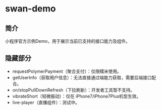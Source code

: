 # swan-demo

## 简介

小程序官方示例Demo，用于展示当前已支持的接口能力及组件。

## 隐藏部分

- requestPolymerPayment（聚合支付）：仅限糯米使用。
- getUserInfo（获取用户信息）：无法直接通过端能力获取，需要后端接口配合。
- on/stopPullDownRefresh（下拉刷新）：开发者工具暂不支持。
- vibrateShort（轻微振动）：仅在 iPhone7/iPhone7Plus机型生效。
- live-player（直播组件）：测试中。